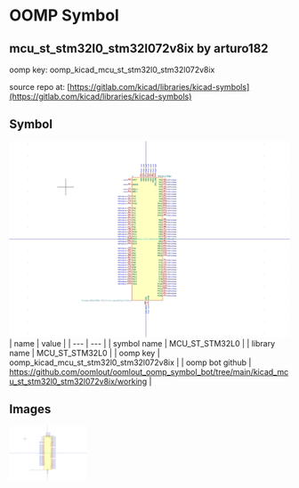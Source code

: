 # OOMP Symbol  
## mcu_st_stm32l0_stm32l072v8ix  by arturo182  
  
oomp key: oomp_kicad_mcu_st_stm32l0_stm32l072v8ix  
  
source repo at: [https://gitlab.com/kicad/libraries/kicad-symbols](https://gitlab.com/kicad/libraries/kicad-symbols)  
## Symbol  
  
[![working.png](working_600.png)](working.png)  
| name | value | 
| --- | --- | 
| symbol name | MCU_ST_STM32L0 | 
| library name | MCU_ST_STM32L0 | 
| oomp key | oomp_kicad_mcu_st_stm32l0_stm32l072v8ix | 
| oomp bot github | https://github.com/oomlout/oomlout_oomp_symbol_bot/tree/main/kicad_mcu_st_stm32l0_stm32l072v8ix/working | 
## Images  
  
[![working.png](working_140.png)](working.png)  
